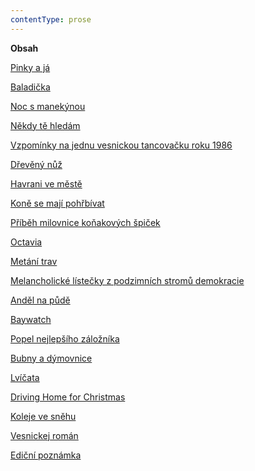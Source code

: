 ```yaml
---
contentType: prose
---
```


<section>

**Obsah**

[Pinky a já](Hajicek-4.html#toc_marker-1)

[Baladička](Hajicek-5.html#toc_marker-2)

[Noc s manekýnou](Hajicek-6.html#toc_marker-3)

[Někdy tě hledám](Hajicek-7.html#toc_marker-4)

[Vzpomínky na jednu vesnickou tancovačku roku 1986](Hajicek-8.html#toc_marker-5)

[Dřevěný nůž](Hajicek-9.html#toc_marker-6)

[Havrani ve městě](Hajicek-10.html#toc_marker-7)

[Koně se mají pohřbívat](Hajicek-11.html#toc_marker-8)

[Příběh milovnice koňakových špiček](Hajicek-12.html#toc_marker-9)

[Octavia](Hajicek-13.html#toc_marker-10)

[Metání trav](Hajicek-14.html#toc_marker-11)

[Melancholické lístečky z podzimních stromů demokracie](Hajicek-15.html#toc_marker-12)

[Anděl na půdě](Hajicek-16.html#toc_marker-13)

[Baywatch](Hajicek-17.html#toc_marker-14)

[Popel nejlepšího záložníka](Hajicek-18.html#toc_marker-15)

[Bubny a dýmovnice](Hajicek-19.html#toc_marker-16)

[Lvíčata](Hajicek-20.html#toc_marker-17)

[Driving Home for Christmas](Hajicek-21.html#toc_marker-18)

[Koleje ve sněhu](Hajicek-22.html#toc_marker-19)

[Vesnickej román](Hajicek-23.html#toc_marker-20)

[Ediční poznámka](Hajicek-24.html#toc_marker-21)

</section>
